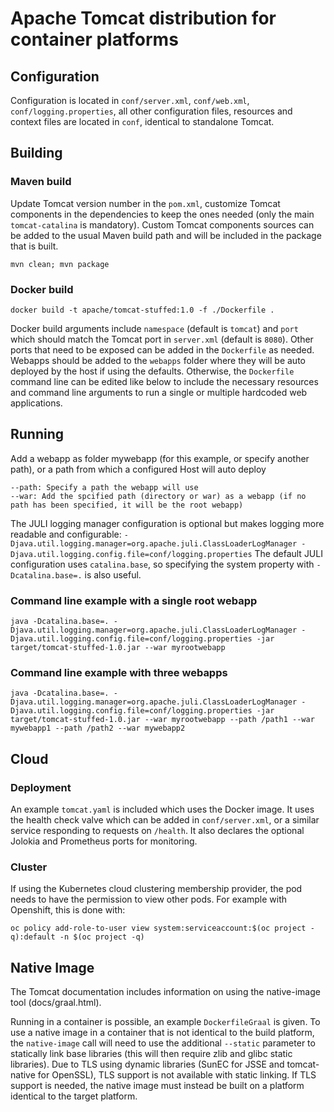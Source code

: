 <!--

    Licensed to the Apache Software Foundation (ASF) under one
    or more contributor license agreements.  See the NOTICE file
    distributed with this work for additional information
    regarding copyright ownership.  The ASF licenses this file
    to you under the Apache License, Version 2.0 (the
    "License"); you may not use this file except in compliance
    with the License.  You may obtain a copy of the License at

      http://www.apache.org/licenses/LICENSE-2.0

    Unless required by applicable law or agreed to in writing,
    software distributed under the License is distributed on an
    "AS IS" BASIS, WITHOUT WARRANTIES OR CONDITIONS OF ANY
    KIND, either express or implied.  See the License for the
    specific language governing permissions and limitations
    under the License.

-->

# Apache Tomcat distribution for container platforms

## Configuration

Configuration is located in `conf/server.xml`, `conf/web.xml`, `conf/logging.properties`, all other configuration files, resources and context files are located in `conf`, identical to standalone Tomcat.

## Building

### Maven build

Update Tomcat version number in the `pom.xml`, customize Tomcat components in the dependencies to keep the ones needed (only the main `tomcat-catalina` is mandatory). Custom Tomcat components sources can be added to the usual Maven build path and will be included in the package that is built.
```
mvn clean; mvn package
```

### Docker build

```
docker build -t apache/tomcat-stuffed:1.0 -f ./Dockerfile .
```
Docker build arguments include `namespace` (default is `tomcat`) and `port` which should match the Tomcat port in `server.xml` (default is `8080`). Other ports that need to be exposed can be added in the `Dockerfile` as needed. Webapps should be added to the `webapps` folder where they will be auto deployed by the host if using the defaults. Otherwise, the `Dockerfile` command line can be edited like below to include the necessary resources and command line arguments to run a single or multiple hardcoded web applications.

## Running

Add a webapp as folder mywebapp (for this example, or specify another path), or a path from which a configured Host will auto deploy
```
--path: Specify a path the webapp will use
--war: Add the spcified path (directory or war) as a webapp (if no path has been specified, it will be the root webapp)
```

The JULI logging manager configuration is optional but makes logging more readable and configurable:
`-Djava.util.logging.manager=org.apache.juli.ClassLoaderLogManager -Djava.util.logging.config.file=conf/logging.properties`
The default JULI configuration uses `catalina.base`, so specifying the system property with `-Dcatalina.base=.` is also useful.

### Command line example with a single root webapp

```
java -Dcatalina.base=. -Djava.util.logging.manager=org.apache.juli.ClassLoaderLogManager -Djava.util.logging.config.file=conf/logging.properties -jar target/tomcat-stuffed-1.0.jar --war myrootwebapp
```

### Command line example with three webapps

```
java -Dcatalina.base=. -Djava.util.logging.manager=org.apache.juli.ClassLoaderLogManager -Djava.util.logging.config.file=conf/logging.properties -jar target/tomcat-stuffed-1.0.jar --war myrootwebapp --path /path1 --war mywebapp1 --path /path2 --war mywebapp2
```

## Cloud

### Deployment

An example `tomcat.yaml` is included which uses the Docker image. It uses the health check valve which can be added in `conf/server.xml`, or a similar service responding to requests on `/health`. It also declares the optional Jolokia and Prometheus ports for monitoring.

### Cluster

If using the Kubernetes cloud clustering membership provider, the pod needs to have the permission to view other pods. For example with Openshift, this is done with:
```
oc policy add-role-to-user view system:serviceaccount:$(oc project -q):default -n $(oc project -q)
```

## Native Image

The Tomcat documentation includes information on using the native-image tool (docs/graal.html).

Running in a container is possible, an example `DockerfileGraal` is given. To use a native image in a container that is not identical to the build platform,
the `native-image` call will need to use the additional `--static` parameter to statically link base libraries (this will then require zlib and glibc
static libraries). Due to TLS using dynamic libraries (SunEC for JSSE and tomcat-native for OpenSSL), TLS support is not available with static linking.
If TLS support is needed, the native image must instead be built on a platform identical to the target platform.
